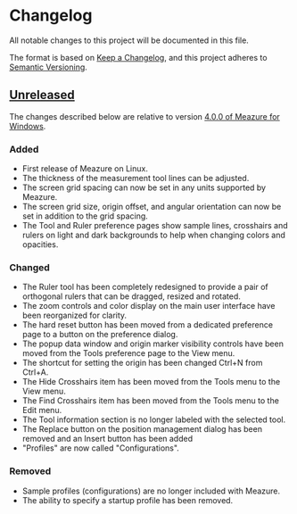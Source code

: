 # Changelog

All notable changes to this project will be documented in this file.

The format is based on [Keep a Changelog](https://keepachangelog.com/en/1.0.0/),
and this project adheres to [Semantic Versioning](https://semver.org/spec/v2.0.0.html).

## [Unreleased]

The changes described below are relative to version
[4.0.0 of Meazure for Windows](https://github.com/cthing/meazure/tree/4.0.0).

### Added

- First release of Meazure on Linux.
- The thickness of the measurement tool lines can be adjusted.
- The screen grid spacing can now be set in any units supported by Meazure.
- The screen grid size, origin offset, and angular orientation can now be set in addition to the grid spacing.
- The Tool and Ruler preference pages show sample lines, crosshairs and rulers on light and dark backgrounds
  to help when changing colors and opacities.

### Changed

- The Ruler tool has been completely redesigned to provide a pair of orthogonal rulers that can be dragged, resized
  and rotated.
- The zoom controls and color display on the main user interface have been reorganized for clarity.
- The hard reset button has been moved from a dedicated preference page to a button on the preference dialog.
- The popup data window and origin marker visibility controls have been moved from the Tools preference page to
  the View menu.
- The shortcut for setting the origin has been changed Ctrl+N from Ctrl+A.
- The Hide Crosshairs item has been moved from the Tools menu to the View menu.
- The Find Crosshairs item has been moved from the Tools menu to the Edit menu.
- The Tool information section is no longer labeled with the selected tool.
- The Replace button on the position management dialog has been removed and an Insert button has been added
- "Profiles" are now called "Configurations".

### Removed

- Sample profiles (configurations) are no longer included with Meazure.
- The ability to specify a startup profile has been removed.

[unreleased]: https://github.com/cthing/meazure-linux/compare/bb3d96a0518989782d680451fff8cc69d1005d3f...HEAD
